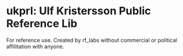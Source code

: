# **ukprl:** Ulf Kristersson Public Reference Lib

For reference use. Created by rf_labs without commercial or political affilitation with anyone.
